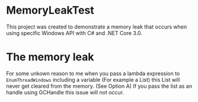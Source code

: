# MemoryLeakTest

This project was created to demonstrate a memory leak that occurs when using specific Windows API with C# and .NET Core 3.0.

# The memory leak

For some unkown reason to me when you pass a lambda expression to `EnumThreadWindows` including a variable (For example a List) this List will never get cleared from the memory. (See Option A)
If you pass the list as an handle using GCHandle this issue will not occur.
